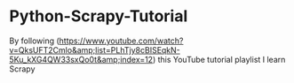 # Python-Scrapy-Tutorial
By following (https://www.youtube.com/watch?v=QksUFT2Cmlo&amp;list=PLhTjy8cBISEqkN-5Ku_kXG4QW33sxQo0t&amp;index=12) this YouTube tutorial playlist I learn Scrapy
